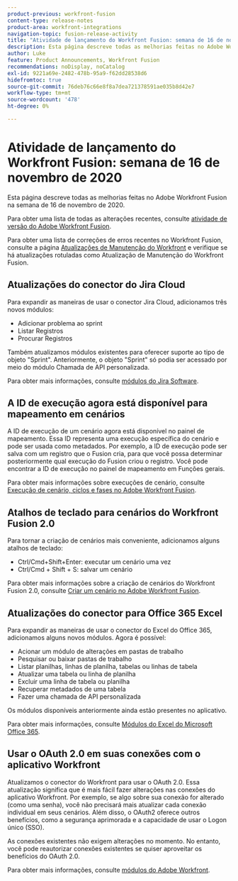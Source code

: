```yaml
---
product-previous: workfront-fusion
content-type: release-notes
product-area: workfront-integrations
navigation-topic: fusion-release-activity
title: "Atividade de lançamento do Workfront Fusion: semana de 16 de novembro de 2020"
description: Esta página descreve todas as melhorias feitas no Adobe Workfront Fusion na semana de 16 de novembro de 2020.
author: Luke
feature: Product Announcements, Workfront Fusion
recommendations: noDisplay, noCatalog
exl-id: 9221a69e-2482-478b-95a9-f62dd28538d6
hidefromtoc: true
source-git-commit: 76deb76c66e8f8a7dea721378591ae035b8d42e7
workflow-type: tm+mt
source-wordcount: '478'
ht-degree: 0%

---
```


# Atividade de lançamento do Workfront Fusion: semana de 16 de novembro de 2020

Esta página descreve todas as melhorias feitas no Adobe Workfront Fusion na semana de 16 de novembro de 2020.

Para obter uma lista de todas as alterações recentes, consulte [atividade de versão do Adobe Workfront Fusion](../../../../../product-announcements/product-releases/fusion-release-activity/fusion-release-activity.md).

Para obter uma lista de correções de erros recentes no Workfront Fusion, consulte a página [Atualizações de Manutenção do Workfront](https://experienceleague.adobe.com/docs/workfront-known-issues/releases/current-updates.html) e verifique se há atualizações rotuladas como Atualização de Manutenção do Workfront Fusion.

## Atualizações do conector do Jira Cloud

Para expandir as maneiras de usar o conector Jira Cloud, adicionamos três novos módulos:

* Adicionar problema ao sprint
* Listar Registros
* Procurar Registros

Também atualizamos módulos existentes para oferecer suporte ao tipo de objeto &quot;Sprint&quot;. Anteriormente, o objeto &quot;Sprint&quot; só podia ser acessado por meio do módulo Chamada de API personalizada.

Para obter mais informações, consulte [módulos do Jira Software](../../../../../workfront-fusion/apps-and-their-modules/jira-software-modules.md).

## A ID de execução agora está disponível para mapeamento em cenários

A ID de execução de um cenário agora está disponível no painel de mapeamento. Essa ID representa uma execução específica do cenário e pode ser usada como metadados. Por exemplo, a ID de execução pode ser salva com um registro que o Fusion cria, para que você possa determinar posteriormente qual execução do Fusion criou o registro. Você pode encontrar a ID de execução no painel de mapeamento em Funções gerais.

Para obter mais informações sobre execuções de cenário, consulte [Execução de cenário, ciclos e fases no Adobe Workfront Fusion](../../../../../workfront-fusion/scenarios/scenario-execution-cycles-phases.md).

## Atalhos de teclado para cenários do Workfront Fusion 2.0

Para tornar a criação de cenários mais conveniente, adicionamos alguns atalhos de teclado:

* Ctrl/Cmd+Shift+Enter: executar um cenário uma vez
* Ctrl/Cmd + Shift + S: salvar um cenário

Para obter mais informações sobre a criação de cenários do Workfront Fusion 2.0, consulte [Criar um cenário no Adobe Workfront Fusion](../../../../../workfront-fusion/scenarios/create-a-scenario.md).

## Atualizações do conector para Office 365 Excel

Para expandir as maneiras de usar o conector do Excel do Office 365, adicionamos alguns novos módulos. Agora é possível:

* Acionar um módulo de alterações em pastas de trabalho
* Pesquisar ou baixar pastas de trabalho
* Listar planilhas, linhas de planilha, tabelas ou linhas de tabela
* Atualizar uma tabela ou linha de planilha
* Excluir uma linha de tabela ou planilha
* Recuperar metadados de uma tabela
* Fazer uma chamada de API personalizada

Os módulos disponíveis anteriormente ainda estão presentes no aplicativo.

Para obter mais informações, consulte [Módulos do Excel do Microsoft Office 365](../../../../../workfront-fusion/apps-and-their-modules/microsoft-365-excel-modules.md).

## Usar o OAuth 2.0 em suas conexões com o aplicativo Workfront

Atualizamos o conector do Workfront para usar o OAuth 2.0. Essa atualização significa que é mais fácil fazer alterações nas conexões do aplicativo Workfront. Por exemplo, se algo sobre sua conexão for alterado (como uma senha), você não precisará mais atualizar cada conexão individual em seus cenários. Além disso, o OAuth2 oferece outros benefícios, como a segurança aprimorada e a capacidade de usar o Logon único (SSO).

As conexões existentes não exigem alterações no momento. No entanto, você pode reautorizar conexões existentes se quiser aproveitar os benefícios do OAuth 2.0.

Para obter mais informações, consulte [módulos do Adobe Workfront](../../../../../workfront-fusion/apps-and-their-modules/workfront-modules.md).
